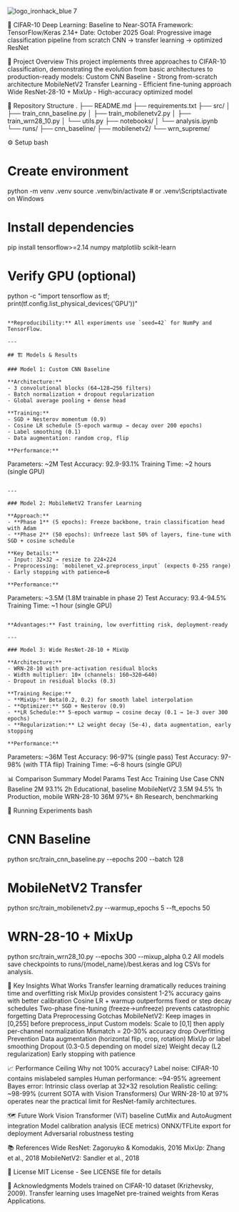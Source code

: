 ![logo_ironhack_blue 7](https://user-images.githubusercontent.com/23629340/40541063-a07a0a8a-601a-11e8-91b5-2f13e4e6b441.png)

🧠 CIFAR-10 Deep Learning: Baseline to Near-SOTA
Framework: TensorFlow/Keras 2.14+
 Date: October 2025
 Goal: Progressive image classification pipeline from scratch CNN → transfer learning → optimized ResNet

📌 Project Overview
This project implements three approaches to CIFAR-10 classification, demonstrating the evolution from basic architectures to production-ready models:
Custom CNN Baseline - Strong from-scratch architecture
MobileNetV2 Transfer Learning - Efficient fine-tuning approach
Wide ResNet-28-10 + MixUp - High-accuracy optimized model

📁 Repository Structure
.
├── README.md
├── requirements.txt
├── src/
│   ├── train_cnn_baseline.py
│   ├── train_mobilenetv2.py
│   ├── train_wrn28_10.py
│   └── utils.py
├── notebooks/
│   └── analysis.ipynb
└── runs/
    ├── cnn_baseline/
    ├── mobilenetv2/
    └── wrn_supreme/

⚙️ Setup
bash
# Create environment
python -m venv .venv
source .venv/bin/activate  # or .venv\Scripts\activate on Windows

# Install dependencies
pip install tensorflow>=2.14 numpy matplotlib scikit-learn

# Verify GPU (optional)
python -c "import tensorflow as tf; print(tf.config.list_physical_devices('GPU'))"
```

**Reproducibility:** All experiments use `seed=42` for NumPy and TensorFlow.

---

## 🏗️ Models & Results

### Model 1: Custom CNN Baseline

**Architecture:**
- 3 convolutional blocks (64→128→256 filters)
- Batch normalization + dropout regularization
- Global average pooling + dense head

**Training:**
- SGD + Nesterov momentum (0.9)
- Cosine LR schedule (5-epoch warmup → decay over 200 epochs)
- Label smoothing (0.1)
- Data augmentation: random crop, flip

**Performance:**
```
Parameters: ~2M
Test Accuracy: 92.9-93.1%
Training Time: ~2 hours (single GPU)
```

---

### Model 2: MobileNetV2 Transfer Learning

**Approach:**
- **Phase 1** (5 epochs): Freeze backbone, train classification head with Adam
- **Phase 2** (50 epochs): Unfreeze last 50% of layers, fine-tune with SGD + cosine schedule

**Key Details:**
- Input: 32×32 → resize to 224×224
- Preprocessing: `mobilenet_v2.preprocess_input` (expects 0-255 range)
- Early stopping with patience=6

**Performance:**
```
Parameters: ~3.5M (1.8M trainable in phase 2)
Test Accuracy: 93.4-94.5%
Training Time: ~1 hour (single GPU)
```

**Advantages:** Fast training, low overfitting risk, deployment-ready

---

### Model 3: Wide ResNet-28-10 + MixUp

**Architecture:**
- WRN-28-10 with pre-activation residual blocks
- Width multiplier: 10× (channels: 160→320→640)
- Dropout in residual blocks (0.3)

**Training Recipe:**
- **MixUp:** Beta(0.2, 0.2) for smooth label interpolation
- **Optimizer:** SGD + Nesterov (0.9)
- **LR Schedule:** 5-epoch warmup → cosine decay (0.1 → 1e-3 over 300 epochs)
- **Regularization:** L2 weight decay (5e-4), data augmentation, early stopping

**Performance:**
```
Parameters: ~36M
Test Accuracy: 96-97% (single pass)
Test Accuracy: 97-98% (with TTA flip)
Training Time: ~6-8 hours (single GPU)

📊 Comparison Summary
Model
Params
Test Acc
Training
Use Case
CNN Baseline
2M
93.1%
2h
Educational, baseline
MobileNetV2
3.5M
94.5%
1h
Production, mobile
WRN-28-10
36M
97%+
8h
Research, benchmarking


🚀 Running Experiments
bash
# CNN Baseline
python src/train_cnn_baseline.py --epochs 200 --batch 128

# MobileNetV2 Transfer
python src/train_mobilenetv2.py --warmup_epochs 5 --ft_epochs 50

# WRN-28-10 + MixUp
python src/train_wrn28_10.py --epochs 300 --mixup_alpha 0.2
All models save checkpoints to runs/{model_name}/best.keras and log CSVs for analysis.

🔬 Key Insights
What Works
Transfer learning dramatically reduces training time and overfitting risk
MixUp provides consistent 1-2% accuracy gains with better calibration
Cosine LR + warmup outperforms fixed or step decay schedules
Two-phase fine-tuning (freeze→unfreeze) prevents catastrophic forgetting
Data Preprocessing Gotchas
MobileNetV2: Keep images in [0,255] before preprocess_input
Custom models: Scale to [0,1] then apply per-channel normalization
Mismatch = 20-30% accuracy drop
Overfitting Prevention
Data augmentation (horizontal flip, crop, rotation)
MixUp or label smoothing
Dropout (0.3-0.5 depending on model size)
Weight decay (L2 regularization)
Early stopping with patience

📈 Performance Ceiling
Why not 100% accuracy?
Label noise: CIFAR-10 contains mislabeled samples
Human performance: ~94-95% agreement
Bayes error: Intrinsic class overlap at 32×32 resolution
Realistic ceiling: ~98-99% (current SOTA with Vision Transformers)
Our WRN-28-10 at 97% operates near the practical limit for ResNet-family architectures.

🗺️ Future Work
Vision Transformer (ViT) baseline
CutMix and AutoAugment integration
Model calibration analysis (ECE metrics)
ONNX/TFLite export for deployment
Adversarial robustness testing

📚 References
Wide ResNet: Zagoruyko & Komodakis, 2016
MixUp: Zhang et al., 2018
MobileNetV2: Sandler et al., 2018

📄 License
MIT License - See LICENSE file for details

🙏 Acknowledgments
Models trained on CIFAR-10 dataset (Krizhevsky, 2009). Transfer learning uses ImageNet pre-trained weights from Keras Applications.



